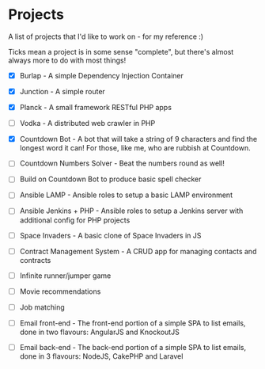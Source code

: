 # Projects

A list of projects that I'd like to work on - for my reference :)

Ticks mean a project is in some sense "complete", but there's almost always more to do with most things!

- [x] Burlap - A simple Dependency Injection Container
- [x] Junction - A simple router
- [x] Planck - A small framework RESTful PHP apps
- [ ] Vodka - A distributed web crawler in PHP
- [x] Countdown Bot - A bot that will take a string of 9 characters and find the longest word it can! For those, like me, who are rubbish at Countdown.
- [ ] Countdown Numbers Solver - Beat the numbers round as well! 
- [ ] Build on Countdown Bot to produce basic spell checker
- [ ] Ansible LAMP - Ansible roles to setup a basic LAMP environment
- [ ] Ansible Jenkins + PHP - Ansible roles to setup a Jenkins server with additional config for PHP projects
- [ ] Space Invaders - A basic clone of Space Invaders in JS
- [ ] Contract Management System - A CRUD app for managing contacts and contracts
- [ ] Infinite runner/jumper game
- [ ] Movie recommendations
- [ ] Job matching
- [ ] Email front-end - The front-end portion of a simple SPA to list emails, done in two flavours: AngularJS and KnockoutJS
- [ ] Email back-end - The back-end portion of a simple SPA to list emails, done in 3 flavours: NodeJS, CakePHP and Laravel

